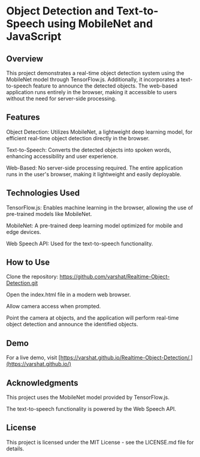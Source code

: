 # Object Detection and Text-to-Speech using MobileNet and JavaScript

## Overview
This project demonstrates a real-time object detection system using the MobileNet model through TensorFlow.js. Additionally, it incorporates a text-to-speech feature to announce the detected objects. The web-based application runs entirely in the browser, making it accessible to users without the need for server-side processing.

## Features
Object Detection: Utilizes MobileNet, a lightweight deep learning model, for efficient real-time object detection directly in the browser.

Text-to-Speech: Converts the detected objects into spoken words, enhancing accessibility and user experience.

Web-Based: No server-side processing required. The entire application runs in the user's browser, making it lightweight and easily deployable.

## Technologies Used
TensorFlow.js: Enables machine learning in the browser, allowing the use of pre-trained models like MobileNet.

MobileNet: A pre-trained deep learning model optimized for mobile and edge devices.

Web Speech API: Used for the text-to-speech functionality.

## How to Use
Clone the repository:
https://github.com/varshat/Realtime-Object-Detection.git

Open the index.html file in a modern web browser.

Allow camera access when prompted.

Point the camera at objects, and the application will perform real-time object detection and announce the identified objects.

## Demo
For a live demo, visit [https://varshat.github.io/Realtime-Object-Detection/.](https://varshat.github.io/)

## Acknowledgments
This project uses the MobileNet model provided by TensorFlow.js.

The text-to-speech functionality is powered by the Web Speech API.

## License
This project is licensed under the MIT License - see the LICENSE.md file for details.
